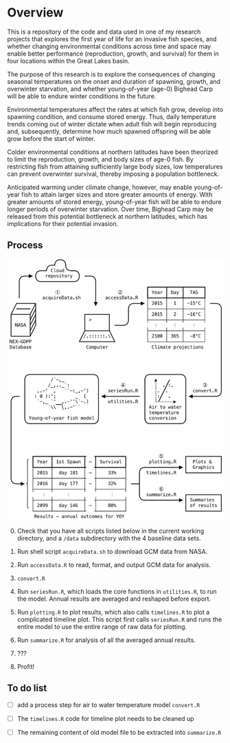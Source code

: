 Overview
================================================================================

This is a repository of the code and data used in one of my research projects
that explores the first year of life for an invasive fish species, and whether
changing environmental conditions across time and space may enable better
performance (reproduction, growth, and survival) for them in four locations
within the Great Lakes basin. 

The purpose of this research is to explore the consequences of changing seasonal
temperatures on the onset and duration of spawning, growth, and overwinter
starvation, and whether young-of-year (age-0) Bighead Carp will be able to
endure winter conditions in the future. 

Environmental temperatures affect the rates at which fish grow, develop into
spawning condition, and consume stored energy. Thus, daily temperature trends
coming out of winter dictate when adult fish will begin reproducing and,
subsequently, determine how much spawned offspring will be able grow before
the start of winter. 

Colder environmental conditions at northern latitudes have been
theorized to limit the reproduction, growth, and body sizes of age-0 fish.
By restricting fish from attaining sufficiently large body sizes,
low temperatures can prevent overwinter survival, 
thereby imposing a population bottleneck.

Anticipated warming under climate change, however, may enable young-of-year fish
to attain larger sizes and store greater amounts of energy. With greater amounts
of stored energy, young-of-year fish will be able to endure longer periods of
overwinter starvation. Over time, Bighead Carp may be released from this
potential bottleneck at northern latitudes, which has implications for their
potential invasion.


Process
--------------------------------------------------------------------------------

![Schematic of steps in process](https://github.com/deanerik/bottleneck/blob/main/schematic.png?raw=true)

0. Check that you have all scripts listed below in the current working
   directory, and a `/data` subdirectory with the 4 baseline data sets.

1. Run shell script `acquireData.sh` to download GCM data from NASA.

2. Run `accessData.R` to read, format, and output GCM data for analysis.

3. `convert.R`

4. Run `seriesRun.R`, which loads the core functions in `utilities.R`, 
   to run the model. Annual results are averaged and reshaped before export.

5. Run `plotting.R` to plot results, which also calls `timelines.R` to plot 
   a complicated timeline plot. This script first calls `seriesRun.R` and 
   runs the entire model to use the entire range of raw data for plotting.

6. Run `summarize.R` for analysis of all the averaged annual results.

7. ??? 

8. Profit!


To do list
--------------------------------------------------------------------------------

- [ ] add a process step for air to water temperature model `convert.R`

- [ ] The `timelines.R` code for timeline plot needs to be cleaned up

- [ ] The remaining content of old model file to be extracted into `summarize.R`


